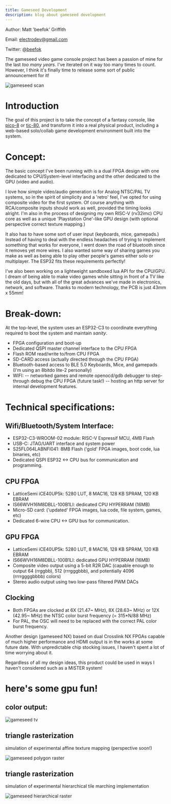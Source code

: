 ```yaml
---
title: Gameseed Development
description: blog about gameseed development
---
```

Author: Matt 'beefok' Griffith

Email: [electrodev@gmail.com](gameseed@proton.me)

Twitter: [@beefok](https://www.twitter.com/beefok)

The gameseed video game console project has been a passion of mine for the last _too many years_. I've iterated on it way too many times to count. However, I think it's finally time to release some sort of public announcement for it!

![gameseed scan](/images/gameseed-x1.png)

# Introduction
The goal of this project is to take the concept of a fantasy console, like [pico-8](https://www.lexaloffle.com/pico-8.php) or [tic-80](https://tic80.com/), and transform it into a real physical product, including a web-based solo/collab game development environment built into the system.

# Concept:
The basic concept I've been running with is a dual FPGA design with one dedicated to CPU/System-level interfacing and the other dedicated to the GPU (video and audio). 

I love how simple video/audio generation is for Analog NTSC/PAL TV systems, so in the spirit of simplicity and a 'retro' feel, I've opted for using composite video for the first system. Of course anything with RCA/composite inputs should work as well, provided the timing looks alright. I'm also in the process of designing my own RISC-V (rv32imc) CPU core as well as a unique 'Playstation One'-like GPU design (with optional perspective correct texture mapping.)

It also has to have some sort of user input (keyboards, mice, gamepads.) Instead of having to deal with the endless headaches of trying to implement something that works for everyone, I went down the road of bluetooth since it removes yet more wires. I also wanted some way of sharing games you make as well as being able to play other people's games either solo or multiplayer. The ESP32 fits these requirements perfectly!

I've also been working on a lightweight sandboxed lua API for the CPU/GPU.
I dream of being able to make video games while sitting in front of a TV like the old days, but with all of the great advances we've made in electronics, network, and software. Thanks to modern technology, the PCB is just 43mm x 55mm!

# Break-down:
At the top-level, the system uses an ESP32-C3 to coordinate everything required to boot the system and maintain *sanity*.
- FPGA configuration and boot-up
- Dedicated QSPI master channel interface to the CPU FPGA
- Flash ROM read/write to/from CPU FPGA
- SD-CARD access (actually directed through the CPU FPGA)
- Bluetooth-based access to BLE 5.0 Keyboards, Mice, and gamepads (I'm using an 8bitdo lite-2 personally)
- WIFI:
--  networked games and remote openocd/gdb debugger to step-through debug the CPU FPGA (future task!)
--  hosting an http server for internal development features.

# Technical specifications:

## Wifi/Bluetooth/System Interface:
- ESP32-C3-WROOM-02 module: RISC-V Espressif MCU, 4MB Flash
- USB-C: JTAG/UART interface and system power 
- S25FL064LABNFI041: 8MB Flash ('gold' FPGA images, boot code, lua binaries, etc)
- Dedicated QSPI ESP32 <-> CPU bus for communication and programming.

## CPU FPGA
- LatticeSemi iCE40UP5k: 5280 LUT, 8 MAC16, 128 KB SPRAM, 120 KB EBRAM
- IS66WVH16M8DBLL-100B1LI: dedicated CPU HYPERRAM (16MB)
- Micro-SD card: ('updated' FPGA images, lua code, file system, games, etc)
- Dedicated 6-wire CPU <-> GPU bus for communication.

## GPU FPGA
- LatticeSemi iCE40UP5k: 5280 LUT, 8 MAC16, 128 KB SPRAM, 120 KB EBRAM
- IS66WVH16M8DBLL-100B1LI: dedicated GPU HYPERRAM (16MB)
- Composite video output using a 5-bit R2R DAC (capable enough to output 64 (rrggbb), 512 (rrrgggbbb), and potentially 4096 (rrrrggggbbbb) colors)
- Stereo audio output using two low-pass filtered PWM DACs

## Clocking
- Both FPGAs are clocked at 6X (21.47~ MHz), 8X (28.63~ MHz) or 12X (42.95~ MHz) the NTSC color burst frequency (= 315*N/88 MHz)
- For PAL, the OSC will need to be replaced with the correct PAL color burst frequency.

Another design (gameseed NX) based on dual Crosslink NX FPGAs capable of much higher performance and HDMI output is in the works at some future date. With unpredictable chip stocking issues, I haven't spent a lot of time worrying about it.

Regardless of all my design ideas, this product could be used in ways I haven't considered such as a MiSTER system!

# here's some gpu fun!

## color output:
![gameseed tv](/images/gameseed-x2.png)

## triangle rasterization

simulation of experimental affine texture mapping (perspective soon!)

![gameseed polygon raster](/images/triraster7.gif)

## triangle rasterization

simulation of experimental hierarchical tile marching implementation

![gameseed hierarchical raster](/images/hierarchy2.gif)
